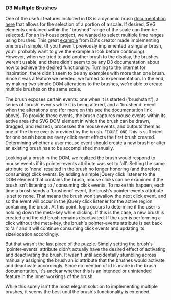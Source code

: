 ### D3 Multiple Brushes

One of the useful features included in D3 is a dynamic brush [documentation here](https://github.com/mbostock/d3/wiki/SVG-Controls) that allows for the selection of a portion of a scale. If desired, SVG elements contained within the "brushed" range of the scale can then be selected. For an in-house project, we wanted to select multiple time ranges using brushes. This great [example](http://bl.ocks.org/mbostock/1667367) from D3's creator made implementing one brush simple. (If you haven't previously implemented a singular brush, you'll probably want to give the example a look before continuing). However, when we tried to add another brush to the display, the brushes weren't usable, and there didn't seem to be any D3 documentation about how to achieve the desired functionality. Turning to the internet for inspiration, there didn't seem to be any examples with more than one brush. Since it was a feature we needed, we turned to experimentation. In the end, by making two simple DOM alterations to the brushes, we're able to create multiple brushes on the same scale. 

The brush exposes certain events: one when it is started ('brushstart'), a series of 'brush' events while it is being altered, and a 'brushend' event when the alterations end (for more on this see the documentation link above). To provide these events, the brush captures mouse events within its active area (the SVG DOM element in which the brush can be drawn, dragged, and resized), processes the mouse events, and outputs them as one of the three events provided by the brush. ```FIGURE ONE``` This is sufficient for one brush because every click event effects the first brush created. Determining whether a user mouse event should create a new brush or alter an existing brush has to be accomplished manually.

Looking at a brush in the DOM, we realized the brush would respond to mouse events if its pointer-events attribute was set to 'all'. Setting the same attribute to 'none' resulted in the brush no longer honoring (and therefore consuming) click events. By adding a simple jQuery click listener to the DOM element that contains the brush, mouse clicks can be examined if the brush isn't listening to / consuming click events. To make this happen, each time a brush sends a 'brushend' event, the brush's pointer-events attribute is set to none. That means the brush won't swallow the next click event, and so the event will occur in the jQuery click listener for the active region containing the brush. At this point, logic occurs to determine if the user is holding down the meta-key while clicking. If this is the case, a new brush is created and the old brush remains deactivated. If the user is performing a click without the meta-key, the brush's pointer-events attribute is set back to 'all' and it will continue consuming click events and updating its size/location accordingly.

But that wasn't the last piece of the puzzle. Simply setting the brush's 'pointer-events' attribute didn't actually have the desired effect of activating and deactivating the brush. It wasn't until accidentally stumbling across manually assigning the brush an id attribute that the brushes would activate and deactivate accordingly. Since no mention of id is made in the brush documentation, it's unclear whether this is an intended or unintended feature in the inner workings of the brush.

While this surely isn't the most elegant solution to implementing multiple brushes, it seems the best until the brush's functionality is extended.